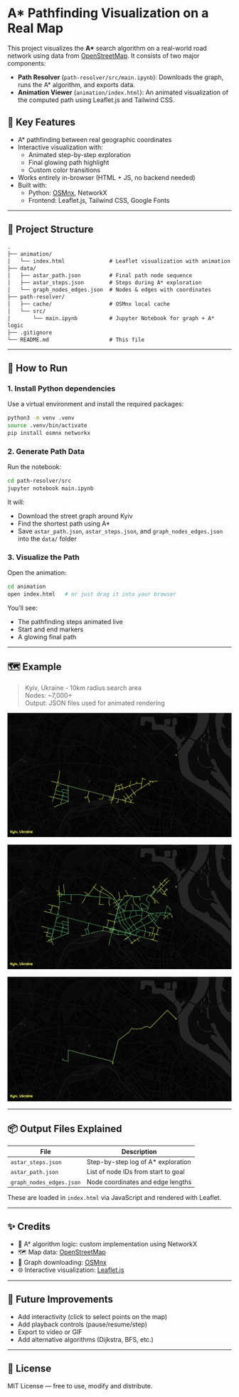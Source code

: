 # A* Pathfinding Visualization on a Real Map

This project visualizes the **A\*** search algorithm on a real-world road network using data from [OpenStreetMap](https://www.openstreetmap.org/). It consists of two major components:

- **Path Resolver** (`path-resolver/src/main.ipynb`): Downloads the graph, runs the A* algorithm, and exports data.
- **Animation Viewer** (`animation/index.html`): An animated visualization of the computed path using Leaflet.js and Tailwind CSS.

## 🧠 Key Features

- A* pathfinding between real geographic coordinates
- Interactive visualization with:
  - Animated step-by-step exploration
  - Final glowing path highlight
  - Custom color transitions
- Works entirely in-browser (HTML + JS, no backend needed)
- Built with:
  - Python: [OSMnx](https://github.com/gboeing/osmnx), NetworkX
  - Frontend: Leaflet.js, Tailwind CSS, Google Fonts

---

## 📁 Project Structure

```
.
├── animation/
│   └── index.html              # Leaflet visualization with animation
├── data/
│   ├── astar_path.json         # Final path node sequence
│   ├── astar_steps.json        # Steps during A* exploration
│   └── graph_nodes_edges.json  # Nodes & edges with coordinates
├── path-resolver/
│   ├── cache/                  # OSMnx local cache
│   └── src/
│       └── main.ipynb          # Jupyter Notebook for graph + A* logic
├── .gitignore
└── README.md                   # This file
```

---

## 🚀 How to Run

### 1. Install Python dependencies

Use a virtual environment and install the required packages:

```bash
python3 -m venv .venv
source .venv/bin/activate
pip install osmnx networkx
```

### 2. Generate Path Data

Run the notebook:

```bash
cd path-resolver/src
jupyter notebook main.ipynb
```

It will:
- Download the street graph around Kyiv
- Find the shortest path using A*
- Save `astar_path.json`, `astar_steps.json`, and `graph_nodes_edges.json` into the `data/` folder

### 3. Visualize the Path

Open the animation:

```bash
cd animation
open index.html   # or just drag it into your browser
```

You’ll see:
- The pathfinding steps animated live
- Start and end markers
- A glowing final path

---

## 🗺️ Example

> Kyiv, Ukraine - 10km radius search area  
> Nodes: ~7,000+  
> Output: JSON files used for animated rendering

![1](data/samples/1.png)

![2](data/samples/2.png)

![final](data/samples/final.png)

---

## 📦 Output Files Explained

| File                        | Description                             |
|-----------------------------|-----------------------------------------|
| `astar_steps.json`          | Step-by-step log of A* exploration      |
| `astar_path.json`           | List of node IDs from start to goal     |
| `graph_nodes_edges.json`    | Node coordinates and edge lengths       |

These are loaded in `index.html` via JavaScript and rendered with Leaflet.

---

## ✨ Credits

- 🧠 A* algorithm logic: custom implementation using NetworkX
- 🗺️ Map data: [OpenStreetMap](https://www.openstreetmap.org)
- 🧩 Graph downloading: [OSMnx](https://github.com/gboeing/osmnx)
- 🌐 Interactive visualization: [Leaflet.js](https://leafletjs.com/)

---

## 📌 Future Improvements

- Add interactivity (click to select points on the map)
- Add playback controls (pause/resume/step)
- Export to video or GIF
- Add alternative algorithms (Dijkstra, BFS, etc.)

---

## 📝 License

MIT License — free to use, modify and distribute.
